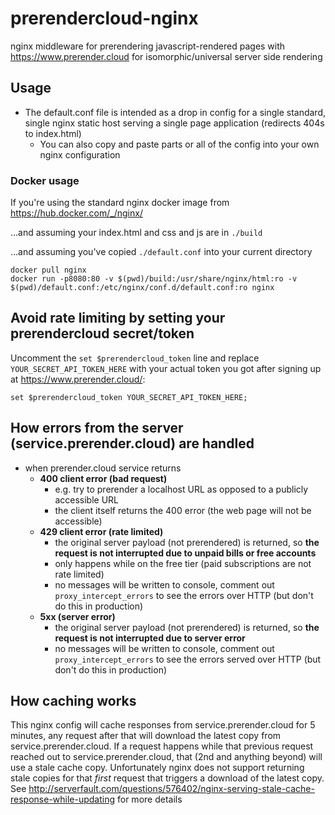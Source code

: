 # prerendercloud-nginx
nginx middleware for prerendering javascript-rendered pages with https://www.prerender.cloud for isomorphic/universal server side rendering

## Usage
* The default.conf file is intended as a drop in config for a single standard, single nginx static host serving a single page application (redirects 404s to index.html)
  * You can also copy and paste parts or all of the config into your own nginx configuration

### Docker usage

If you're using the standard nginx docker image from https://hub.docker.com/_/nginx/

...and assuming your index.html and css and js are in `./build`

...and assuming you've copied `./default.conf` into your current directory

```
docker pull nginx
docker run -p8080:80 -v $(pwd)/build:/usr/share/nginx/html:ro -v $(pwd)/default.conf:/etc/nginx/conf.d/default.conf:ro nginx
```

## Avoid rate limiting by setting your prerendercloud secret/token
Uncomment the `set $prerendercloud_token` line and replace `YOUR_SECRET_API_TOKEN_HERE` with your actual token you got after signing up at https://www.prerender.cloud/:

```
set $prerendercloud_token YOUR_SECRET_API_TOKEN_HERE;
```

## How errors from the server (service.prerender.cloud) are handled

* when prerender.cloud service returns
  * **400 client error (bad request)**
    * e.g. try to prerender a localhost URL as opposed to a publicly accessible URL
    * the client itself returns the 400 error (the web page will not be accessible)
  * **429 client error (rate limited)**
    * the original server payload (not prerendered) is returned, so **the request is not interrupted due to unpaid bills or free accounts**
    * only happens while on the free tier (paid subscriptions are not rate limited)
    * no messages will be written to console, comment out `proxy_intercept_errors` to see the errors over HTTP (but don't do this in production)
  * **5xx (server error)**
    * the original server payload (not prerendered) is returned, so **the request is not interrupted due to server error**
    * no messages will be written to console, comment out `proxy_intercept_errors` to see the errors served over HTTP (but don't do this in production)

## How caching works

This nginx config will cache responses from service.prerender.cloud for 5 minutes, any request after that will download the latest copy from service.prerender.cloud. If a request happens while that previous request reached out to service.prerender.cloud, that (2nd and anything beyond) will use a stale cache copy. Unfortunately nginx does not support returning stale copies for that _first_ request that triggers a download of the latest copy. See http://serverfault.com/questions/576402/nginx-serving-stale-cache-response-while-updating for more details